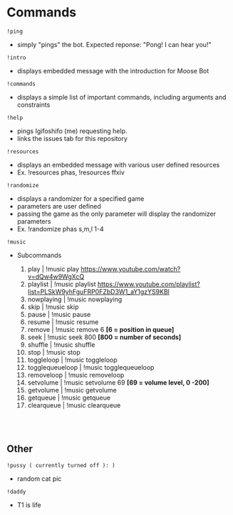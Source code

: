 # Commands

```
!ping
```
- simply "pings" the bot. Expected reponse: "Pong! I can hear you!"
```
!intro
```
- displays embedded message with the introduction for Moose Bot
```
!commands
```
- displays a simple list of important commands, including arguments and constraints
```
!help
```
- pings Igifoshifo (me) requesting help. 
- links the issues tab for this repository
```
!resources
```
- displays an embedded message with various user defined resources
- Ex. !resources phas, !resources ffxiv
```
!randomize
```
- displays a randomizer for a specified game
- parameters are user defined
- passing the game as the only parameter will display the randomizer parameters
- Ex. !randomize phas s,m,l 1-4
```
!music
```
- Subcommands
    
    1. play | !music play https://www.youtube.com/watch?v=dQw4w9WgXcQ
    2. playlist | !music playlist  https://www.youtube.com/playlist?list=PLSkW9yhFguFRP0FZbD3W1_aY1gzYS9KBl
    3. nowplaying | !music nowplaying
    3. skip | !music skip
    4. pause | !music pause
    5. resume | !music resume
    6. remove | !music remove 6 **[6 = position in queue]**
    4. seek | !music seek 800 **[800 = number of seconds]**
    5. shuffle | !music shuffle
    4. stop | !music stop
    5. toggleloop | !music toggleloop
    6. togglequeueloop | !music togglequeueloop
    7. removeloop | !music removeloop
    8. setvolume | !music setvolume 69 **[69 = volume level, 0 -200]**
    9. getvolume | !music getvolume
    10. getqueue | !music getqueue
    11. clearqueue | !music clearqueue

<br><br>
## Other
```
!pussy ( currently turned off ): )
```
- random cat pic
```
!daddy
```
- T1 is life
